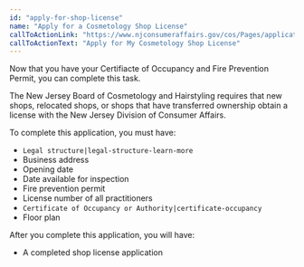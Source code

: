 ```yaml
---
id: "apply-for-shop-license"
name: "Apply for a Cosmetology Shop License"
callToActionLink: "https://www.njconsumeraffairs.gov/cos/Pages/applications.aspx"
callToActionText: "Apply for My Cosmetology Shop License"
---
```

Now that you have your Certifiacte of Occupancy and Fire Prevention Permit, you can complete this task.

The New Jersey Board of Cosmetology and Hairstyling requires that new shops, relocated shops, or shops that have transferred ownership obtain a license with the New Jersey Division of Consumer Affairs.

To complete this application, you must have:
- `Legal structure|legal-structure-learn-more` 
- Business address 
- Opening date 
- Date available for inspection 
- Fire prevention permit 
- License number of all practitioners 
- `Certificate of Occupancy or Authority|certificate-occupancy`
- Floor plan

After you complete this application, you will have:
- A completed shop license application
